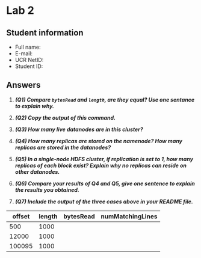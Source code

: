 # Lab 2

## Student information

* Full name:
* E-mail:
* UCR NetID:
* Student ID:

## Answers

1. ***(Q1) Compare `bytesRead` and `length`, are they equal? Use one sentance to explain why.***



2. ***(Q2) Copy the output of this command.***




3. ***(Q3) How many live datanodes are in this cluster?***



4. ***(Q4) How many replicas are stored on the namenode? How many replicas are stored in the datanodes?***



5. ***(Q5) In a single-node HDFS cluster, if replication is set to 1, how many replicas of each block exist? Explain why no replicas can reside on other datanodes.***




6. ***(Q6) Compare your results of Q4 and Q5, give one sentence to explain the results you obtained.***



7. ***(Q7) Include the output of the three cases above in your README file.***


  | offset | length | bytesRead  | numMatchingLines |
  | ------ | ------ | ---------- | ---------------- |
  | 500    | 1000   |            |                  |
  | 12000  | 1000   |            |                  |
  | 100095 | 1000   |            |                  |

